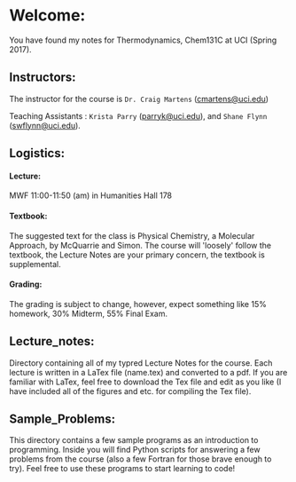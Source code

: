 # Welcome:
You have found my notes for Thermodynamics, Chem131C at UCI (Spring 2017). 

## Instructors:
The instructor for the course is `Dr. Craig Martens` (cmartens@uci.edu)

Teaching Assistants :
`Krista Parry` (parryk@uci.edu), and `Shane Flynn` (swflynn@uci.edu).

## Logistics:

#### Lecture:
MWF 11:00-11:50 (am) in Humanities Hall 178

#### Textbook:
The suggested text for the class is Physical Chemistry, a Molecular Approach, by McQuarrie and Simon. 
The course will 'loosely' follow the textbook, the Lecture Notes are your primary concern, the textbook is supplemental. 

#### Grading:
The grading is subject to change, however, expect something like 15% homework, 30% Midterm, 55% Final Exam. 

## Lecture_notes:
Directory containing all of my typred Lecture Notes for the course. 
Each lecture is written in a LaTex file (name.tex) and converted to a pdf. 
If you are familiar with LaTex, feel free to download the Tex file and edit as you like (I have included all of the figures and etc. for compiling the Tex file). 

## Sample_Problems:
This directory contains a few sample programs as an introduction to programming. 
Inside you will find Python scripts for answering a few problems from the course (also a few Fortran for those brave enough to try).
Feel free to use these programs to start learning to code!
